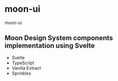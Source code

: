 # moon-ui
moon-ui

## Moon Design System components implementation using Svelte
- Svelte
- TypeScript
- Vanilla Extract
- Sprinkles
